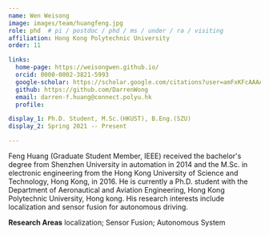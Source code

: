 ```yaml
---
name: Wen Weisong
image: images/team/huangfeng.jpg
role: phd  # pi / postdoc / phd / ms / under / ra / visiting
affiliation: Hong Kong Polytechnic University
order: 11

links:
  home-page: https://weisongwen.github.io/
  orcid: 0000-0002-3821-5993
  google-scholar: https://scholar.google.com/citations?user=amFxKFcAAAAJ
  github: https://github.com/DarrenWong
  email: darren-f.huang@connect.polyu.hk
  profile: 

display_1: Ph.D. Student, M.Sc.(HKUST), B.Eng.(SZU)
display_2: Spring 2021 -- Present

---
```


<!--  Add a short self introduction here -->
<!-- Like Research Areas -->

Feng Huang (Graduate Student Member, IEEE) received the bachelor's degree from Shenzhen University in automation in 2014 and the M.Sc. in electronic engineering from the Hong Kong University of Science and Technology, Hong Kong, in 2016. He is currently a Ph.D. student with the Department of Aeronautical and Aviation Engineering, Hong Kong Polytechnic University, Hong kong. His research interests include localization and sensor fusion for autonomous driving.

**Research Areas**
localization; Sensor Fusion; Autonomous System
